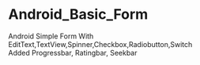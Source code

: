 # Android_Basic_Form
Android Simple Form
With EditText,TextView,Spinner,Checkbox,Radiobutton,Switch<br>
Added Progressbar, Ratingbar, Seekbar
